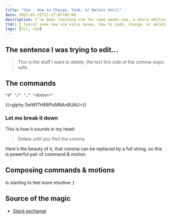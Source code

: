 ```yaml
---
title: "Vim - How to Change, Yank, or Delete Until"
date: 2022-03-22T21:17:07+02:00
description: I've been learning vim for some weeks now, & while editing some text, I thought
tldr: I learnt some new vim ninja moves, how to yank, change, or delete until a thing.
tags: [til, vim]
---
```


## The sentence I was trying to edit...

> This is the stuff I want to delete, the text this side of the comma stays safe.

## The commands
```
"d" "/" "," "<Enter>"
```

{{<giphy 5wWf7H89PisM6An8UAU>}}
### Let me break it down
This is how it sounds in my head: 
> Delete until you find the comma

Here's the beauty of it, that comma can be replaced by a full string, so this is powerful pair of command & motion.


## Composing commands & motions
Is starting to feel more intuitive :)

## Source of the magic
- [Stack exchange](https://unix.stackexchange.com/questions/571489/vim-how-to-yank-util-phrase)